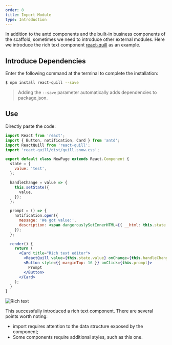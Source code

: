 ```yaml
---
order: 8
title: Import Module
type: Introduction
---
```


In addition to the antd components and the built-in business components of the scaffold, sometimes we need to introduce other external modules. Here we introduce the rich text component [react-quill](https://www.npmjs.com/package/react-quill) as an example.


## Introduce Dependencies

Enter the following command at the terminal to complete the installation:

```bash
$ npm install react-quill --save
```

> Adding the `--save` parameter automatically adds dependencies to package.json.

## Use

Directly paste the code:

```jsx
import React from 'react';
import { Button, notification, Card } from 'antd';
import ReactQuill from 'react-quill';
import 'react-quill/dist/quill.snow.css';

export default class NewPage extends React.Component {
  state = {
    value: 'test',
  };

  handleChange = value => {
    this.setState({
      value,
    });
  };

  prompt = () => {
    notification.open({
      message: 'We got value:',
      description: <span dangerouslySetInnerHTML={{ __html: this.state.value }} />,
    });
  };

  render() {
    return (
      <Card title="Rich text editor">
        <ReactQuill value={this.state.value} onChange={this.handleChange} />
        <Button style={{ marginTop: 16 }} onClick={this.prompt}>
          Prompt
        </Button>
      </Card>
    );
  }
}
```

<img alt="Rich text" src="https://gw.alipayobjects.com/zos/rmsportal/rHQRmMxAbSOCsEFungwd.png" />

This successfully introduced a rich text component. There are several points worth noting:

- import requires attention to the data structure exposed by the component;
- Some components require additional styles, such as this one.
